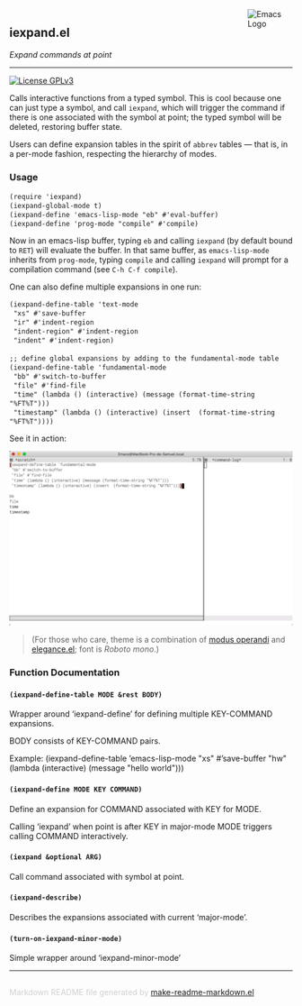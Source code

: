 <img src="https://www.gnu.org/software/emacs/images/emacs.png" alt="Emacs Logo" width="80" height="80" align="right">

## iexpand.el
*Expand commands at point*

---
[![License GPLv3](https://img.shields.io/badge/license-GPL_v3-green.svg)](http://www.gnu.org/licenses/gpl-3.0.html)

Calls interactive functions from a typed symbol. This is cool
because one can just type a symbol, and call `iexpand`, which
will trigger the command if there is one associated with the symbol
at point; the typed symbol will be deleted, restoring buffer state.

Users can define expansion tables in the spirit of `abbrev`
tables — that is, in a per-mode fashion, respecting the hierarchy
of modes.

### Usage


```emacs-lisp
(require 'iexpand)
(iexpand-global-mode t)
(iexpand-define 'emacs-lisp-mode "eb" #'eval-buffer)
(iexpand-define 'prog-mode "compile" #'compile)
```

Now in an emacs-lisp buffer, typing `eb` and calling
`iexpand` (by default bound to `RET`) will evaluate the buffer.
In that same buffer, as `emacs-lisp-mode` inherits from
`prog-mode`, typing `compile` and calling `iexpand` will
prompt for a compilation command (see `C-h C-f compile`).

One can also define multiple expansions in one run:

```emacs-lisp
(iexpand-define-table 'text-mode
 "xs" #'save-buffer
 "ir" #'indent-region
 "indent-region" #'indent-region
 "indent" #'indent-region)

;; define global expansions by adding to the fundamental-mode table
(iexpand-define-table 'fundamental-mode
 "bb" #'switch-to-buffer
 "file" #'find-file
 "time" (lambda () (interactive) (message (format-time-string "%FT%T")))
 "timestamp" (lambda () (interactive) (insert  (format-time-string "%FT%T"))))

```

See it in action:

![screencast](doc/screencast.gif)

> (For those who care, theme is a combination of [modus
operandi](https://gitlab.com/protesilaos/modus-themes)
and [elegance.el](https://github.com/rougier/elegant-emacs); font
is *Roboto mono*.)

### Function Documentation


#### `(iexpand-define-table MODE &rest BODY)`

Wrapper around ‘iexpand-define’ for defining multiple KEY-COMMAND expansions.

BODY consists of KEY-COMMAND pairs.

Example:
(iexpand-define-table ’emacs-lisp-mode
  "xs" #’save-buffer
  "hw" (lambda (interactive) (message "hello world")))

#### `(iexpand-define MODE KEY COMMAND)`

Define an expansion for COMMAND associated with KEY for MODE.

Calling ‘iexpand’ when point is after KEY in major-mode
MODE triggers calling COMMAND interactively.

#### `(iexpand &optional ARG)`

Call command associated with symbol at point.

#### `(iexpand-describe)`

Describes the expansions associated with current ‘major-mode’.

#### `(turn-on-iexpand-minor-mode)`

Simple wrapper around ‘iexpand-minor-mode’

-----
<div style="padding-top:15px;color: #d0d0d0;">
Markdown README file generated by
<a href="https://github.com/mgalgs/make-readme-markdown">make-readme-markdown.el</a>
</div>
